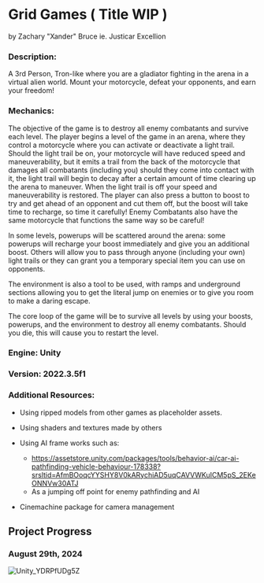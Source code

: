 # Grid Games ( Title WIP )
by Zachary "Xander" Bruce
ie. Justicar Excellion

### Description:

A 3rd Person, Tron-like where you are a gladiator fighting in the arena in a virtual alien world. Mount your motorcycle, defeat your opponents, and earn your freedom!

### Mechanics:

The objective of the game is to destroy all enemy combatants and survive each level. The player begins a level of the game in an arena, where they control a motorcycle where you can activate or deactivate a light trail. Should the light trail be on, your motorcycle will have reduced speed and maneuverability, but it emits a trail from the back of the motorcycle that damages all combatants (including you) should they come into contact with it, the light trail will begin to decay after a certain amount of time clearing up the arena to maneuver. When the light trail is off your speed and maneuverability is restored. The player can also press a button to boost to try and get ahead of an opponent and cut them off, but the boost will take time to recharge, so time it carefully! Enemy Combatants also have the same motorcycle that functions the same way so be careful!

 In some levels, powerups will be scattered around the arena: some powerups will recharge your boost immediately and give you an additional boost. Others will allow you to pass through anyone (including your own) light trails or they can grant you a temporary special item you can use on opponents. 

The environment is also a tool to be used, with ramps and underground sections allowing you to get the literal jump on enemies or to give you room to make a daring escape. 

The core loop of the game will be to survive all levels by using your boosts, powerups, and the environment to destroy all enemy combatants. Should you die, this will cause you to restart the level.

### Engine: Unity
### Version: 2022.3.5f1

### Additional Resources:

- Using ripped models from other games as placeholder assets.

- Using shaders and textures made by others

- Using AI frame works such as:
    - https://assetstore.unity.com/packages/tools/behavior-ai/car-ai-pathfinding-vehicle-behaviour-178338?srsltid=AfmBOoqcYYSHY8V0kARychiAD5uqCAVVWKuICM5pS_2EKeONNVw30ATJ
    - As a jumping off point for enemy pathfinding and AI

- Cinemachine package for camera management


## Project Progress

### August 29th, 2024
![Unity_YDRPfUDg5Z](https://github.com/user-attachments/assets/866470c1-daba-433f-ad8b-8bf6f78c3cba)


